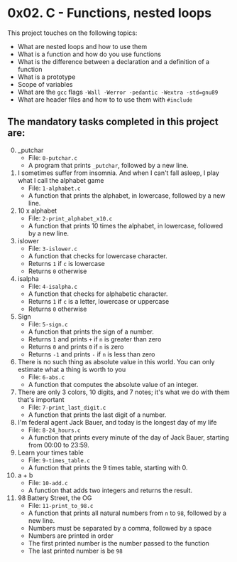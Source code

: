 # 0x02. C - Functions, nested loops
This project touches on the following topics:
* What are nested loops and how to use them
* What is a function and how do you use functions
* What is the difference between a declaration and a definition of a function
* What is a prototype
* Scope of variables
* What are the `gcc` flags `-Wall -Werror -pedantic -Wextra -std=gnu89`
* What are header files and how to to use them with `#include`
## The mandatory tasks completed in this project are:
0. \_putchar
	* File: `0-putchar.c`
	* A program that prints `_putchar`, followed by a new line.
1. I sometimes suffer from insomnia. And when I can't fall asleep, I play what I call the alphabet game
	* File: `1-alphabet.c`
	* A function that prints the alphabet, in lowercase, followed by a new line.
2. 10 x alphabet
	* File: `2-print_alphabet_x10.c`
	* A function that prints 10 times the alphabet, in lowercase, followed by a new line.
3. islower
	* File: `3-islower.c`
	* A function that checks for lowercase character.
	* Returns `1` if `c` is lowercase
	* Returns `0` otherwise
4. isalpha
	* File: `4-isalpha.c`
	* A function that checks for alphabetic character.
	* Returns `1` if `c` is a letter, lowercase or uppercase
	* Returns `0` otherwise
5. Sign
	* File: `5-sign.c`
	* A function that prints the sign of a number.
	* Returns `1` and prints `+` if `n` is greater than zero
	* Returns `0` and prints `0` if `n` is zero
	* Returns `-1` and prints `-` if `n` is less than zero
6. There is no such thing as absolute value in this world. You can only estimate what a thing is worth to you
	* File: `6-abs.c`
	* A function that computes the absolute value of an integer.
7. There are only 3 colors, 10 digits, and 7 notes; it's what we do with them that's important
	* File: `7-print_last_digit.c`
	* A function that prints the last digit of a number.
8. I'm federal agent Jack Bauer, and today is the longest day of my life
	* File: `8-24_hours.c`
	* A function that prints every minute of the day of Jack Bauer, starting from 00:00 to 23:59.
9. Learn your times table
	* File: `9-times_table.c`
	* A function that prints the 9 times table, starting with 0.
10. a + b
	* File: `10-add.c`
	* A function that adds two integers and returns the result.
11. 98 Battery Street, the OG
	* File: `11-print_to_98.c`
	* A function that prints all natural numbers from `n` to `98`, followed by a new line.
	* Numbers must be separated by a comma, followed by a space
	* Numbers are printed in order
	* The first printed number is the number passed to the function
	* The last printed number is be `98`
